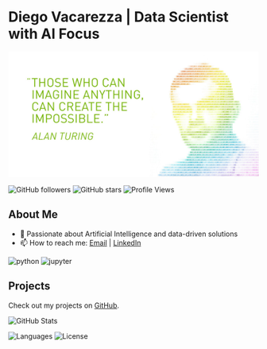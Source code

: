 
# Diego Vacarezza | Data Scientist with AI Focus

![](https://github.com/vacarezzad/vacarezzad/blob/main/65241768_10156684182588253_1363588748532514816_n.jpg)


![GitHub followers](https://img.shields.io/github/followers/vacarezzad?style=social)
![GitHub stars](https://img.shields.io/github/stars/vacarezzad?style=social)
![Profile Views](https://img.shields.io/badge/Profile%20Views-+1000-blue)

## About Me

- 🚀 Passionate about Artificial Intelligence and data-driven solutions
- 📫 How to reach me: [Email](mailto:dvacarezza@gmail.com) | [LinkedIn](https://www.linkedin.com/in/diegovacarezza/)

![python](https://img.shields.io/badge/Python-3776AB.svg?style=for-the-badge&logo=Python&logoColor=white)
![jupyter](https://img.shields.io/badge/Jupyter-F37626.svg?style=for-the-badge&logo=Jupyter&logoColor=white)

## Projects

Check out my projects on [GitHub](https://github.com/vacarezzad).

![GitHub Stats](https://github-readme-stats.vercel.app/api?username=vacarezzad&show_icons=true&hide_title=false&hide=prs&count_private=true&include_all_commits=true)

![Languages](https://img.shields.io/github/languages/top/vacarezzad/ChatWithExcel)
![License](https://img.shields.io/github/license/vacarezzad/ChatWithExcel)
